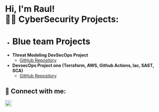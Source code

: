 <h1>Hi, I'm Raul! <br/><a 
<h2>👨‍💻 CyberSecurity Projects:</h2>

- <H1> Blue team Projects</H1>
- <b>Threat Modeling DevSecOps Project</b>
    - <a href="https://github.com/Rjsanchez0/Threat-Modelling-Devsecops-Project" target="_blank">GitHub Repository</a>
- <b>DevsecOps Project one (Terraform, AWS, Github Actions, Iac, SAST, SCA)</b>
  - <a href="https://github.com/Rjsanchez0/Devsecopsprojects1" target="_blank">GitHub Repository</a>






<h2> 🤳 Connect with me:</h2>


[<img align="left" alt="RaulSanchez | LinkedIn" width="22px" src="https://cdn.jsdelivr.net/npm/simple-icons@v3/icons/linkedin.svg" />][linkedin]

[linkedin]:https://www.linkedin.com/in/rj-sanchez-01135b1a8/


<!--
**joshmadakor1/joshmadakor1** is a ✨ _special_ ✨ repository because its `README.md` (this file) appears on your GitHub profile.

Here are some ideas to get you started:

- 🔭 I’m currently working on ...
- 🌱 I’m currently learning ...
- 👯 I’m looking to collaborate on ...
- 🤔 I’m looking for help with ...
- 💬 Ask me about ...
- 📫 How to reach me: ...
- 😄 Pronouns: ...
- ⚡ Fun fact: ...
-->
